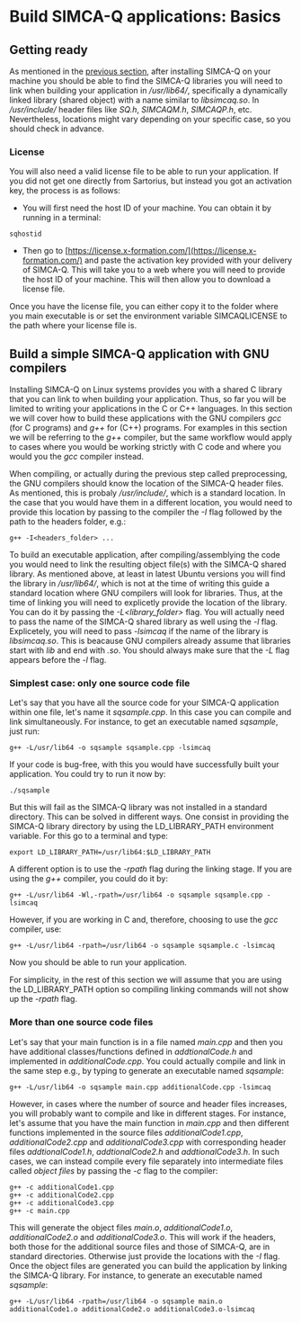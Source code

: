 # Build SIMCA-Q applications: Basics

## Getting ready

As mentioned in the [previous section](https://github.com/OEM-Sartorius-Data-Analytics/SIMCAQ-LINUX-GUIDE/blob/main/InstallSimcaQUbuntu.md), after installing SIMCA-Q on your machine you should be able to find the SIMCA-Q libraries you will need to link when building your application in */usr/lib64/*, specifically a dynamically linked library (shared object) with a name similar to *libsimcaq.so*. In */usr/include/* header files like *SQ.h*, *SIMCAQM.h*, *SIMCAQP.h*, etc. Nevertheless, locations might vary depending on your specific case, so you should check in advance.

### License

You will also need a valid license file to be able to run your application. If you did not get one directly from Sartorius, but instead you got an activation key, the process is as follows:

- You will first need the host ID of your machine. You can obtain it by running in a terminal:
```
sqhostid
```

- Then go to [https://license.x-formation.com/](https://license.x-formation.com/) and paste the activation key provided with your delivery of SIMCA-Q. This will take you to a web where you will need to provide the host ID of your machine. This will then allow you to download a license file.

Once you have the license file, you can either copy it to the folder where you main executable is or set the environment variable SIMCAQLICENSE to the path where your license file is.

## Build a simple SIMCA-Q application with GNU compilers

Installing SIMCA-Q on Linux systems provides you with a shared C library that you can link to when building your application. Thus, so far you will be limited to writing your applications in the C or C++ languages. In this section we will cover how to build these applications with the GNU compilers *gcc* (for C programs) and *g++* for (C++) programs. For examples in this section we will be referring to the *g++* compiler, but the same workflow would apply to cases where you would be working strictly with C code and where you would you the *gcc* compiler instead.

When compiling, or actually during the previous step called preprocessing, the GNU compilers should know the location of the SIMCA-Q header files. As mentioned, this is probaly */usr/include/*, which is a standard location. In the case that you would have them in a different location, you would need to provide this location by passing to the compiler the *-I* flag followed by the path to the headers folder, e.g.:
```
g++ -I<headers_folder> ...
```

To build an executable application, after compiling/assemblying the code you would need to link the resulting object file(s) with the SIMCA-Q shared library. As mentioned above, at least in latest Ubuntu versions you will find the library in */usr/lib64/*, which is not at the time of writing  this guide a standard location where GNU compilers will look for libraries. Thus, at the time of linking you will need to explicetly provide the location of the library. You can do it by passing the *-L<library_folder>* flag. You will actually need to pass the name of the SIMCA-Q shared library as well using the *-l* flag. Explicetely, you will need to pass *-lsimcaq* if the name of the library is *libsimcaq.so*. This is beacause GNU compilers already assume that libraries start with *lib* and end with *.so*. You should always make sure that the *-L* flag appears before the *-l* flag. 

### Simplest case: only one source code file

Let's say that you have all the source code for your SIMCA-Q application within one file, let's name it *sqsample.cpp*. In this case you can compile and link simultaneously. For instance, to get an executable named *sqsample*, just run:
```
g++ -L/usr/lib64 -o sqsample sqsample.cpp -lsimcaq
```

If your code is bug-free, with this you would have successfully built your application. You could try to run it now by:
```
./sqsample
```

But this will fail as the SIMCA-Q library was not installed in a standard directory. This can be solved in different ways. One consist in providing the SIMCA-Q library directory by using the LD_LIBRARY_PATH environment variable. For this go to a terminal and type:
```
export LD_LIBRARY_PATH=/usr/lib64:$LD_LIBRARY_PATH
```

A different option is to use the *-rpath* flag during the linking stage. If you are using the *g++* compiler, you could do it by:
```
g++ -L/usr/lib64 -Wl,-rpath=/usr/lib64 -o sqsample sqsample.cpp -lsimcaq
```

However, if you are working in C and, therefore, choosing to use the *gcc* compiler, use:
```
g++ -L/usr/lib64 -rpath=/usr/lib64 -o sqsample sqsample.c -lsimcaq
```

Now you should be able to run your application.

For simplicity, in the rest of this section we will assume that you are using the LD_LIBRARY_PATH option so compiling linking commands will not show up the *-rpath* flag.

### More than one source code files

Let's say that your main function is in a file named *main.cpp* and then you have additional classes/functions defined in *addtionalCode.h* and implemented in *additionalCode.cpp*. You could actually compile and link in the same step e.g., by typing to generate an executable named *sqsample*:
```
g++ -L/usr/lib64 -o sqsample main.cpp additionalCode.cpp -lsimcaq
```

However, in cases where the number of source and header files increases, you will probably want to compile and like in different stages. For instance, let's assume that you have the main function in *main.cpp* and then different functions implemented in the source files *additionalCode1.cpp*, *additionalCode2.cpp* and *additionalCode3.cpp* with corresponding header files *addtionalCode1.h*, *addtionalCode2.h* and *addtionalCode3.h*. In such cases, we can instead compile every file separately into intermediate files called *object files* by passing the *-c* flag to the compiler:
```
g++ -c additionalCode1.cpp
g++ -c additionalCode2.cpp
g++ -c additionalCode3.cpp
g++ -c main.cpp
```

This will generate the object files *main.o*, *additionalCode1.o*, *additionalCode2.o* and *additionalCode3.o*. This will work if the headers, both those for the additional source files and those of SIMCA-Q, are in standard directories. Otherwise just provide the locations with the *-I* flag. Once the object files are generated you can build the application by linking the SIMCA-Q library. For instance, to generate an executable named *sqsample*:
```
g++ -L/usr/lib64 -rpath=/usr/lib64 -o sqsample main.o additionalCode1.o additionalCode2.o additionalCode3.o-lsimcaq
```


